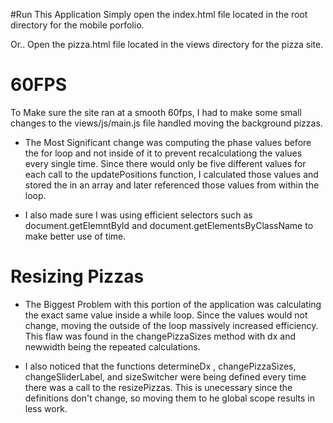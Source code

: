 #Run This Application
Simply open the index.html file located in the root directory
for the mobile porfolio.

Or.. Open the pizza.html file located in the views directory
for the pizza site.

60FPS
=====
To Make sure the site ran at a smooth 60fps, I had to make some small changes to the
views/js/main.js file handled moving the background pizzas.

* The Most Significant change was computing the phase values before the for loop
and not inside of it to prevent recalculationg the values every single time. Since there would
only be five different values for each call to the updatePositions function, I calculated those values and stored the in an array and later referenced those values from within the loop.

* I also made sure I was using efficient selectors such as document.getElemntById and document.getElementsByClassName to make better use of time.

Resizing Pizzas
===============
* The Biggest Problem with this portion of the application was calculating the exact same value inside a while loop. Since the values would not change, moving the outside of the loop massively increased efficiency. This flaw was found in the changePizzaSizes method with dx and newwidth being the repeated calculations.

* I also noticed that the functions determineDx , changePizzaSizes, changeSliderLabel, and sizeSwitcher were being defined every time there was a call to the resizePizzas. This is unecessary since the definitions don't change, so moving them to he global scope results
in less work.

